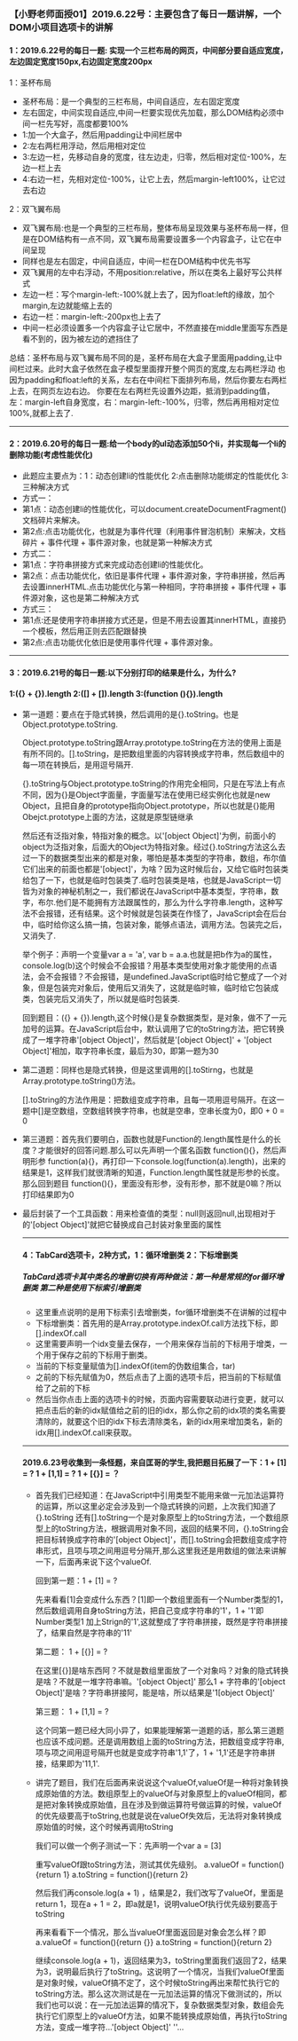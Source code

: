 <h3>【小野老师面授01】2019.6.22号：主要包含了每日一题讲解，一个DOM小项目选项卡的讲解</h3>
<h4>1：2019.6.22号的每日一题: 实现一个三栏布局的网页，中间部分要自适应宽度，左边固定宽度150px,右边固定宽度200px</h4>
<p>1：圣杯布局</p>
<ul>
<li>     圣杯布局：是一个典型的三栏布局，中间自适应，左右固定宽度 </li>
<li>     左右固定，中间实现自适应,中间一栏要实现优先加载，那么DOM结构必须中间一栏先写好，高度都要100% </li> 
<li>     1:加一个大盒子，然后用padding让中间栏居中 </li>
<li>     2:左右两栏用浮动，然后用相对定位 </li>
<li>     3:左边一栏，先移动自身的宽度，往左边走，归零，然后相对定位-100%，左边一栏上去 </li>
<li>     4:右边一栏，先相对定位-100%，让它上去，然后margin-left100%，让它过去右边  </li>
</ul>
<p>2：双飞翼布局</p>
<ul>
<li> 双飞翼布局:也是一个典型的三栏布局，整体布局呈现效果与圣杯布局一样，但是在DOM结构有一点不同，双飞翼布局需要设置多一个内容盒子，让它在中间呈现 </li>
<li> 同样也是左右固定，中间自适应，中间一栏在DOM结构中优先书写 </li>
<li> 双飞翼用的左中右浮动，不用position:relative，所以在类名上最好写公共样式</li>
<li> 左边一栏：写个margin-left:-100%就上去了，因为float:left的缘故，加个margin,左边就能缩上去的 </li>
<li> 右边一栏：margin-left:-200px也上去了</li>
<li> 中间一栏必须设置多一个内容盒子让它居中，不然直接在middle里面写东西是看不到的，因为被左边的遮挡住了</li>
</ul>
<p>
    总结：圣杯布局与双飞翼布局不同的是，圣杯布局在大盒子里面用padding,让中间栏过来。此时大盒子依然在盒子模型里面撑开整个网页的宽度,左右两栏浮动 
    也因为padding和float:left的关系，左右在中间栏下面排列布局，然后你要左右两栏上去，在网页左边右边。
    你要在左右两栏先设置外边距，抵消到padding值，左：margin-left自身宽度，右：margin-left:-100%，归零，然后再用相对定位100%,就都上去了.
</p>
<hr />
<h4>2：2019.6.20号的每日一题:给一个body的ul动态添加50个li，并实现每一个li的删除功能(考虑性能优化)</h4>
<ul>
<li>此题应主要点为：1：动态创建li的性能优化 2:点击删除功能绑定的性能优化 3:三种解决方式</li>
<li>方式一：</li>
<li>第1点：动态创建li的性能优化，可以document.createDocumentFragment()文档碎片来解决。</li>
<li>第2点:点击功能优化，也就是为事件代理（利用事件冒泡机制）来解决，文档碎片 + 事件代理 + 事件源对象，也就是第一种解决方式</li>
<li>方式二：</li> 
<li>第1点：字符串拼接方式来完成动态创建li的性能优化。</li>
<li>第2点：点击功能优化，依旧是事件代理 + 事件源对象，字符串拼接，然后再去设置innerHTML.点击功能优化与第一种相同，字符串拼接 + 事件代理 + 事件源对象，这也是第二种解决方式</li>
<li>方式三：</li>
<li>第1点:还是使用字符串拼接方式还是，但是不用去设置其innerHTML，直接扔一个模板，然后用正则去匹配跟替换</li>
<li>第2点:点击功能优化依旧是使用事件代理 + 事件源对象。  
</ul>
<hr />
<h4>3：2019.6.21号的每日一题:以下分别打印的结果是什么，为什么?</h4>
<h4>1:({} + {}).length 2:([] + []).length 3:(function (){}).length</h4>
<ul>
<li>第一道题：要点在于隐式转换，然后调用的是{}.toString。也是Object.prototype.toString.
<p>Object.prototype.toString跟Array.prototype.toString在方法的使用上面是有所不同的。[].toString，是把数组里面的内容转换成字符串，然后数组中的每一项在转换后，是用逗号隔开.</p>
<p>{}.toString与Object.prototype.toString的作用完全相同，只是在写法上有点不同，因为{}是Object字面量，字面量写法在使用已经实例化也就是new Object，且把自身的prototype指向Object.prototype，所以也就是{}能用Obejct.prototype上面的方法，这就是原型链继承</p>
<p>然后还有泛指对象，特指对象的概念。以'[object Object]'为例，前面小的object为泛指对象，后面大的Object为特指对象。经过{}.toString方法这么去过一下的数据类型出来的都是对象，哪怕是基本类型的字符串，数组，布尔值它们出来的前面也都是'[object]'，为啥？因为这时候后台，又给它临时包装类给包了一下，也就是临时包装类了.临时包装类是啥，也就是JavaScript一切皆为对象的神秘机制之一，我们都说在JavaScript中基本类型，字符串，数字，布尔.他们是不能拥有方法跟属性的，那么为什么字符串.length，这种写法不会报错，还有结果。这个时候就是包装类在作怪了，JavaScript会在后台中，临时给你这么搞一搞，包装对象，能够点语法，调用方法。包装完之后，又消失了.</p>
<p>举个例子：声明一个变量var a = 'a', var b = a.a.也就是把b作为a的属性，console.log(b)这个时候会不会报错？用基本类型使用对象才能使用的点语法，会不会报错？不会报错，是undefined.JavaScript临时给它整成了一个对象，但是包装完对象后，使用后又消失了，这就是临时嘛，临时给它包装成类，包装完后又消失了，所以就是临时包装类.</p>
<p>回到题目：({} + {}).length,这个时候{}是复杂数据类型，是对象，做不了一元加号的运算。在JavaScript后台中，默认调用了它的toString方法，把它转换成了一堆字符串'[object Object]'，然后就是'[object Object]' + '[object Object]'相加，取字符串长度，最后为30，即第一题为30</p>
</li>
<li><p>第二道题：同样也是隐式转换，但是这里调用的[].toStirng，也就是Array.prototype.toString()方法。</p></li>
<p>[].toString的方法作用是：把数组变成字符串，且每一项用逗号隔开。在这一题中[]是空数组，空数组转换字符串，也就是空串，空串长度为0，即0 + 0 = 0</p>
<li>
<p>第三道题：首先我们要明白，函数也就是Function的.length属性是什么的长度？才能很好的回答问题.那么可以先声明一个匿名函数 function(){}，然后声明形参
function(a){}，再打印一下console.log(function(a).length)，出来的结果是1，这样我们就很清晰的知道，Function.length属性就是形参的长度。那么回到题目
function(){}，里面没有形参，没有形参，那不就是0嘛？所以打印结果即为0
</li>
<li>最后封装了一个工具函数：用来检查值的类型：null则返回null,出现相对于的'[object Object]'就把它替换成自己封装对象里面的属性</li>
<hr />
<h4>4：TabCard选项卡，2种方式，1：循环增删类 2：下标增删类</h4> 
<h5>TabCard选项卡其中类名的增删切换有两种做法：第一种是常规的for循环增删类 第二种是使用下标索引增删类</h5>
<ul>
    <li>这里重点说明的是用下标索引去增删类，for循环增删类不在讲解的过程中</li>
    <li>下标增删类：首先用的是Array.prototype.indexOf.call方法找下标，即[].indexOf.call</li>
    <li>这里需要声明一个idx变量去保存，一个用来保存当前的下标用于增类，一个用于保存之前的下标用于删类。</li>
    <li>当前的下标变量赋值为[].indexOf(item的伪数组集合，tar)</li>
    <li>之前的下标先赋值为0，然后点击了上面的选项卡后，把当前的下标赋值给了之前的下标</li>
    <li>然后当你点击上面的选项卡的时候，页面内容需要联动进行变更，就可以把点击后的新的idx赋值给之前的旧的idx，那么你之前的idx项的类名需要清除的，就要这个旧的idx下标去清除类名，新的idx用来增加类名，新的idx用[].indexOf.call来获取。</li>
</ul>
<hr />   
<h4>2019.6.23号收集到一条怪题，来自匡哥的学生,我把题目拓展了一下：1 + [1] = ?  1 + [1,1] = ? 1 + [{}] = ？</h4>
<ul>
<li><p>首先我们已经知道：在JavaScript中引用类型不能用来做一元加法运算符的运算，所以这里必定会涉及到一个隐式转换的问题，上次我们知道了{}.toString
还有[].toString一个是对象原型上的toString方法，一个数组原型上的toString方法，根据调用对象不同，返回的结果不同，{}.toString会把目标转换成字符串的'[object Object]'，而[].toString会把数组变成字符串形式，且项与项之间用逗号分隔开,那么这里我还是用数组的做法来讲解一下，后面再来说下这个valueOf.
</p></li>
<p>回到第一题：1 + [1] = ? </p>
<p>先来看看[1]会变成什么东西？[1]即一个数组里面有一个Number类型的1，然后数组调用自身toString方法，把自己变成字符串的'1'，1 + '1'即Number类型1
加上Strign的'1',这就整成了字符串拼接，既然是字符串拼接了，结果自然是字符串的'11'</p>
<p>第二题： 1 + [{}] = ? </p>
<p>在这里[{}]是啥东西阿？不就是数组里面放了一个对象吗？对象的隐式转换是啥？不就是一堆字符串嘛。'[object Object]' 那么1 + 字符串的'[object Object]'是啥？字符串拼接阿，能是啥，所以结果是'1[object Object]'
<p>第三题： 1 + [1,1] = ? </p>
<p>这个同第一题已经大同小异了，如果能理解第一道题的话，那么第三道题也应该不成问题。还是调用数组上面的toString方法，把数组变成字符串,项与项之间用逗号隔开也就是变成字符串'1,1'了，1 + '1,1'还是字符串拼接，结果即为'11,1'.
<li>讲完了题目，我们在后面再来说说这个valueOf,valueOf是一种将对象转换成原始值的方法。数组原型上的valueOf与对象原型上的valueOf相同，都是把对象转换成原始值，且在涉及到做运算符号做运算的时候，valueOf的优先级要高于toString,也就是说在valueOf失效后，无法将对象转换成原始值的时候，这个时候再调用toString</li>
<p>我们可以做一个例子测试一下：先声明一个var a = [3]</p>
<p>重写valueOf跟toString方法，测试其优先级别。 a.valueOf = function(){return 1} a.toString = function(){return 2}</p>
<p>然后我们再console.log(a + 1) ，结果是2，我们改写了valueOf，里面是return 1，现在a + 1 = 2，即a就是1，说明valueOf执行优先级别要高于toString</p>
<p>再来看看下一个情况，那么当valueOf里面返回是对象会怎么样？即a.valueOf = function(){return {}} a.toString = function(){return 2}</p>
<p>继续console.log(a + 1)，返回结果为3，toString里面我们返回了2，结果为3，说明最后执行了toString。这说明了一个情况，当我们valueOf里面是对象时候，valueOf搞不定了，这个时候toString再出来帮忙执行它的toString方法。那么这次测试是在一元加法运算的情况下做测试的，所以我们也可以说：在一元加法运算的情况下，复杂数据类型对象，数组会先执行它们原型上的valueOf方法，如果不能转换成原始值，再执行toString方法，变成一堆字符...'[object Object]' ''...
</ul>
    


